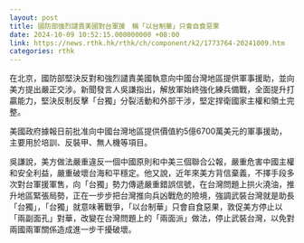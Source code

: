 ```yaml
---
layout: post
title: 國防部強烈譴責美國對台軍援　稱「以台制華」只會自食惡果
date: 2024-10-09 10:52:15.000000000 +08:00
link: https://news.rthk.hk/rthk/ch/component/k2/1773764-20241009.htm
categories: rthk
---
```


在北京，國防部堅決反對和強烈譴責美國執意向中國台灣地區提供軍事援助，並向美方提出嚴正交涉。新聞發言人吳謙指出，解放軍始終強化練兵備戰，全面提升打贏能力，堅決反制反擊「台獨」分裂活動和外部干涉，堅定捍衛國家主權和領土完整。

美國政府據報日前批准向中國台灣地區提供價值約5億6700萬美元的軍事援助，主要用於培訓、反裝甲、無人機等項目。

吳謙說，美方做法嚴重違反一個中國原則和中美三個聯合公報，嚴重危害中國主權和安全利益，嚴重破壞台海和平穩定。他又說，近年來美方背信棄義，不擇手段多次對台軍援軍售，向「台獨」勢力傳遞嚴重錯誤信號，在台灣問題上拱火澆油，推升地區緊張局勢，正在一步步把台灣推向兵凶戰危的險境，強調武裝台灣就是助長「台獨」，「台獨」就意味著戰爭，「以台制華」只會自食惡果，敦促美方停止以「兩副面孔」對華，改變在台灣問題上的「兩面派」做法，停止武裝台灣，以免對兩國兩軍關係造成進一步干擾破壞。

